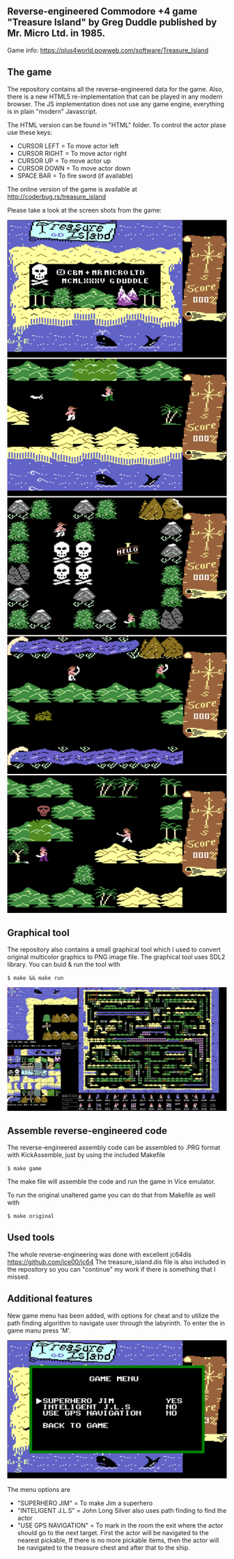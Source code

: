 ## Reverse-engineered Commodore +4 game "Treasure Island" by Greg Duddle published by Mr. Micro Ltd. in 1985.

Game info: https://plus4world.powweb.com/software/Treasure_Island

## The game

The repository contains all the reverse-engineered data for the game. Also, there is a new HTML5 re-implementation that can be played in any modern browser. The JS implementation does not use any game engine, everything is in plain "modern" Javascript.

The HTML version can be found in "HTML" folder. To control the actor plase use these keys:

- CURSOR LEFT   = To move actor left
- CURSOR RIGHT  = To move actor right
- CURSOR UP     = To move actor up
- CURSOR DOWN   = To move actor down
- SPACE BAR     = To fire sword (if available)

The online version of the game is available at
http://coderbug.rs/treasure_island

Please take a look at the screen shots from the game:

![Alt text](/screenshots/ti_screenshot_001.png?raw=true "Screenshot1")
![Alt text](/screenshots/ti_screenshot_002.png?raw=true "Screenshot2")
![Alt text](/screenshots/ti_screenshot_003.png?raw=true "Screenshot3")
![Alt text](/screenshots/ti_screenshot_004.png?raw=true "Screenshot4")
![Alt text](/screenshots/ti_screenshot_005.png?raw=true "Screenshot5")


## Graphical tool
The repository also contains a small graphical tool which I used to convert original multicolor graphics
to PNG image file. The graphical tool uses SDL2 library. You can buid & run the tool with

```console
$ make && make run
```

![Alt text](/screenshots/gw_screenshot_001.png?raw=true "Graphical tool")

## Assemble reverse-engineered code

The reverse-engineered assembly code can be assembled to .PRG format with KickAssemble, just by using
the included Makefile

```console
$ make game
```

The make file will assemble the code and run the game in Vice emulator.

To run the original unaltered game you can do that from Makefile as well with

```console
$ make original
```

## Used tools

The whole reverse-engineering was done with excellent jc64dis https://github.com/ice00/jc64
The treasure_island.dis file is also included in the repository so you can "continue" my work if there is something that I missed.

## Additional features

New game menu has been added, with options for cheat and to utilize the path finding algorithm to navigate user through the labyrinth.
To enter the in game manu press 'M'.

![Alt text](/screenshots/ti_screenshot_006.png?raw=true "In game menu")

The menu options are

- "SUPERHERO JIM"       = To make Jim a superhero
- "INTELIGENT J.L.S"    = John Long Silver also uses path finding to find the actor
- "USE GPS NAVIGATION"  = To mark in the room the exit where the actor should go to the next target. First the actor will be navigated to the nearest pickable,
                          If there is no more pickable items, then the actor will be navigated to the treasure chest and after that to the ship.



